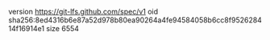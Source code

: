 version https://git-lfs.github.com/spec/v1
oid sha256:8ed4316b6e87a52d978b80ea90264a4fe94584058b6cc8f952628414f16914e1
size 6554
